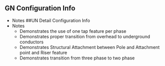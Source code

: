 ## GN Configuration Info
  - Notes
##UN Detail Configuration Info
  - Notes
    - Demonstrates the use of one tap feature per phase
    - Demonstrates proper transition from overhead to underground conductors
    - Demonstrates Structural Attachment between Pole and Attachment point and Riser feature
    - Demonstrates transition from three phase to two phase
    
    
